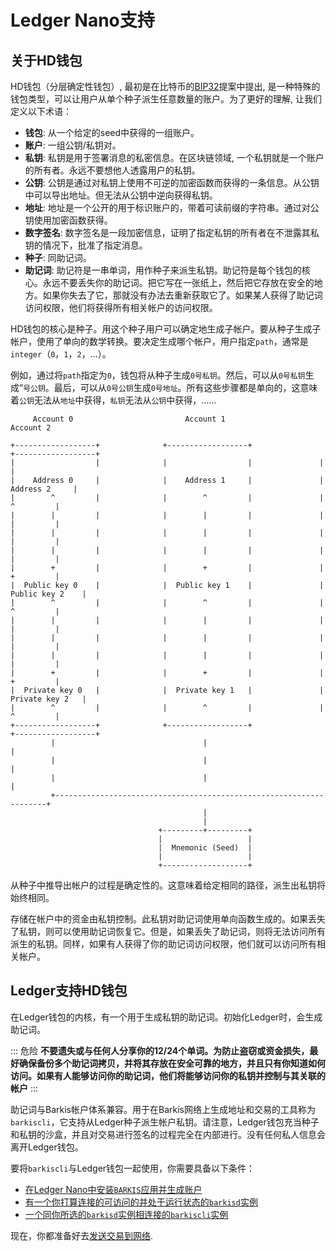 # Ledger Nano支持

## 关于HD钱包

HD钱包（分层确定性钱包）, 最初是在比特币的[BIP32](https://github.com/bitcoin/bips/blob/master/bip-0032.mediawiki)提案中提出,
是一种特殊的钱包类型，可以让用户从单个种子派生任意数量的账户。为了更好的理解, 让我们定义以下术语：

- **钱包**: 从一个给定的seed中获得的一组账户。
- **账户**: 一组公钥/私钥对。
- **私钥**: 私钥是用于签署消息的私密信息。在区块链领域, 一个私钥就是一个账户的所有者。永远不要想他人透露用户的私钥。
- **公钥**: 公钥是通过对私钥上使用不可逆的加密函数而获得的一条信息。从公钥中可以导出地址。但无法从公钥中逆向获得私钥。
- **地址**: 地址是一个公开的用于标识账户的，带着可读前缀的字符串。通过对公钥使用加密函数获得。
- **数字签名**: 数字签名是一段加密信息，证明了指定私钥的所有者在不泄露其私钥的情况下，批准了指定消息。
- **种子**: 同助记词。
- **助记词**:  助记符是一串单词，用作种子来派生私钥。助记符是每个钱包的核心。永远不要丢失你的助记词。把它写在一张纸上，然后把它存放在安全的地方。如果你失去了它，那就没有办法去重新获取它了。如果某人获得了助记词访问权限，他们将获得所有相关帐户的访问权限。

HD钱包的核心是种子。用这个种子用户可以确定地生成子帐户。要从种子生成子帐户，使用了单向的数学转换。要决定生成哪个帐户，用户指定`path`，通常是`integer`（`0`，`1`，`2`，...）。

例如，通过将`path`指定为`0`，钱包将从种子生成`0号私钥`。然后，可以从`0号私钥`生成“`号公钥`。最后，可以从`0号公钥`生成`0号地址`。所有这些步骤都是单向的，这意味着`公钥`无法从`地址`中获得，`私钥`无法从`公钥`中获得，......

```
     Account 0                         Account 1                         Account 2

+------------------+              +------------------+               +------------------+
|                  |              |                  |               |                  |
|    Address 0     |              |    Address 1     |               |    Address 2     |
|        ^         |              |        ^         |               |        ^         |
|        |         |              |        |         |               |        |         |
|        |         |              |        |         |               |        |         |
|        |         |              |        |         |               |        |         |
|        +         |              |        +         |               |        +         |
|  Public key 0    |              |  Public key 1    |               |  Public key 2    |
|        ^         |              |        ^         |               |        ^         |
|        |         |              |        |         |               |        |         |
|        |         |              |        |         |               |        |         |
|        |         |              |        |         |               |        |         |
|        +         |              |        +         |               |        +         |
|  Private key 0   |              |  Private key 1   |               |  Private key 2   |
|        ^         |              |        ^         |               |        ^         |
+------------------+              +------------------+               +------------------+
         |                                 |                                  |
         |                                 |                                  |
         |                                 |                                  |
         +--------------------------------------------------------------------+
                                           |
                                           |
                                 +---------+---------+
                                 |                   |
                                 |  Mnemonic (Seed)  |
                                 |                   |
                                 +-------------------+
```

从种子中推导出帐户的过程是确定性的。这意味着给定相同的路径，派生出私钥将始终相同。

存储在帐户中的资金由私钥控制。此私钥对助记词使用单向函数生成的。如果丢失了私钥，则可以使用助记词恢复它。但是，如果丢失了助记词，则将无法访问所有派生的私钥。同样，如果有人获得了你的助记词访问权限，他们就可以访问所有相关帐户。

## Ledger支持HD钱包

在Ledger钱包的内核，有一个用于生成私钥的助记词。初始化Ledger时，会生成助记词。

::: 危险
**不要遗失或与任何人分享你的12/24个单词。为防止盗窃或资金损失，最好确保备份多个助记词拷贝，并将其存放在安全可靠的地方，并且只有你知道如何访问。如果有人能够访问你的助记词，他们将能够访问你的私钥并控制与其关联的帐户**
:::

助记词与Barkis帐户体系兼容。用于在Barkis网络上生成地址和交易的工具称为`barkiscli`，它支持从Ledger种子派生帐户私钥。请注意，Ledger钱包充当种子和私钥的沙盒，并且对交易进行签名的过程完全在内部进行。没有任何私人信息会离开Ledger钱包。

要将`barkiscli`与Ledger钱包一起使用，你需要具备以下条件：

- [在Ledger Nano中安装`BARKIS`应用并生成账户](delegator-guide-cli.md#using-a-ledger-device)
- [有一个你打算连接的可访问的并处于运行状态的`barkisd`实例](delegator-guide-cli.md#accessing-the-barkis-network)
- [一个同你所选的`barkisd`实例相连接的`barkiscli`实例](delegator-guide-cli.md#setting-up-barkiscli)

现在，你都准备好去[发送交易到网络](delegator-guide-cli.md#sending-transactions).



